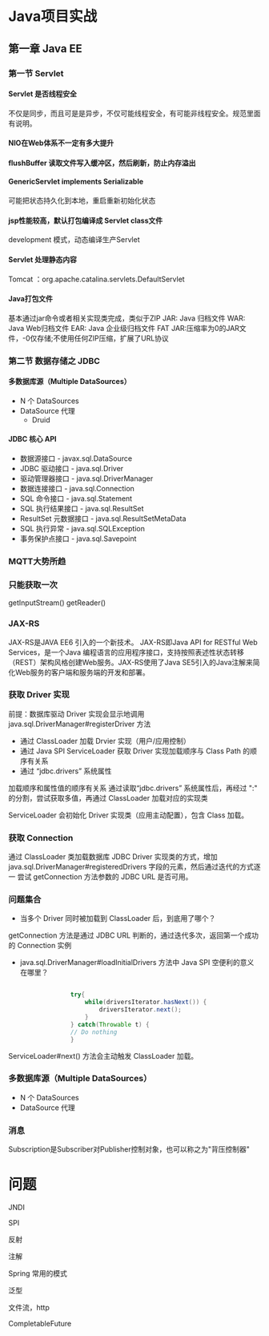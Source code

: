 # Java项目实战

## 第一章    Java EE

### 第一节 Servlet

#### Servlet 是否线程安全

不仅是同步，而且可是是异步，不仅可能线程安全，有可能非线程安全。规范里面有说明。

#### NIO在Web体系不一定有多大提升

#### flushBuffer 读取文件写入缓冲区，然后刷新，防止内存溢出

####  GenericServlet implements  Serializable

可能把状态持久化到本地，重启重新初始化状态

#### jsp性能较高，默认打包编译成 Servlet class文件

development 模式，动态编译生产Servlet

#### Servlet 处理静态内容

Tomcat ：org.apache.catalina.servlets.DefaultServlet

#### Java打包文件
  
基本通过jar命令或者相关实现类完成，类似于ZIP
JAR: Java 归档文件
WAR: Java Web归档文件
EAR: Java 企业级归档文件
FAT JAR:压缩率为0的JAR文件，-0仅存储;不使用任何ZIP压缩，扩展了URL协议

### 第二节 数据存储之 JDBC

#### 多数据库源（Multiple DataSources）

* N 个 DataSources
* DataSource 代理
  * Druid
  
#### JDBC 核心 API 

* 数据源接口 - javax.sql.DataSource 
* JDBC 驱动接口 - java.sql.Driver 
* 驱动管理器接口 - java.sql.DriverManager 
* 数据连接接口 - java.sql.Connection 
* SQL 命令接口 - java.sql.Statement 
* SQL 执行结果接口 - java.sql.ResultSet 
* ResultSet 元数据接口 - java.sql.ResultSetMetaData 
* SQL 执行异常 - java.sql.SQLException 
* 事务保护点接口 - java.sql.Savepoint


### MQTT大势所趋 

### 只能获取一次

getInputStream()
getReader()

### JAX-RS

JAX-RS是JAVA EE6 引入的一个新技术。 JAX-RS即Java API for RESTful Web Services，是一个Java 编程语言的应用程序接口，支持按照表述性状态转移（REST）架构风格创建Web服务。JAX-RS使用了Java SE5引入的Java注解来简化Web服务的客户端和服务端的开发和部署。


### 获取 Driver 实现

前提：数据库驱动 Driver 实现会显示地调用
java.sql.DriverManager#registerDriver 方法

* 通过 ClassLoader 加载 Drvier 实现（用户/应用控制）
* 通过 Java SPI ServiceLoader 获取 Driver 实现加载顺序与 Class Path 的顺序有关系
* 通过 “jdbc.drivers” 系统属性

加载顺序和属性值的顺序有关系
通过读取“jdbc.drivers” 系统属性后，再经过 ":" 的分割，尝试获取多值，再通过 ClassLoader 加载对应的实现类

ServiceLoader 会初始化 Driver 实现类（应用主动配置），包含 Class 加载。

### 获取 Connection

通过 ClassLoader 类加载数据库 JDBC Driver 实现类的方式，增加 java.sql.DriverManager#registeredDrivers 字段的元素，然后通过迭代的方式逐一 尝试 getConnection 方法参数的 JDBC URL 是否可用。

### 问题集合

* 当多个 Driver 同时被加载到 ClassLoader 后，到底用了哪个？

getConnection 方法是通过 JDBC URL 判断的，通过迭代多次，返回第一个成功的 Connection 实例

* java.sql.DriverManager#loadInitialDrivers 方法中 Java SPI 空便利的意义在哪里？
  ```java
  
                try{
                    while(driversIterator.hasNext()) {
                        driversIterator.next();
                    }
                } catch(Throwable t) {
                // Do nothing
                }
  ```
ServiceLoader#next() 方法会主动触发 ClassLoader 加载。

### 多数据库源（Multiple DataSources）

* N 个 DataSources
* DataSource 代理

### 消息

Subscription是Subscriber对Publisher控制对象，也可以称之为"背压控制器"


# 问题

JNDI 

SPI

反射

注解

Spring 常用的模式

泛型

文件流，http

CompletableFuture
